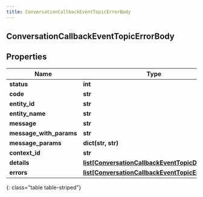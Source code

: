 ```yaml
---
title: ConversationCallbackEventTopicErrorBody
---
```

## ConversationCallbackEventTopicErrorBody

## Properties

|Name | Type | Description | Notes|
|------------ | ------------- | ------------- | -------------|
| **status** | **int** |  | [optional] |
| **code** | **str** |  | [optional] |
| **entity_id** | **str** |  | [optional] |
| **entity_name** | **str** |  | [optional] |
| **message** | **str** |  | [optional] |
| **message_with_params** | **str** |  | [optional] |
| **message_params** | **dict(str, str)** |  | [optional] |
| **context_id** | **str** |  | [optional] |
| **details** | [**list[ConversationCallbackEventTopicDetail]**](ConversationCallbackEventTopicDetail.html) |  | [optional] |
| **errors** | [**list[ConversationCallbackEventTopicErrorBody]**](ConversationCallbackEventTopicErrorBody.html) |  | [optional] |
{: class="table table-striped"}



